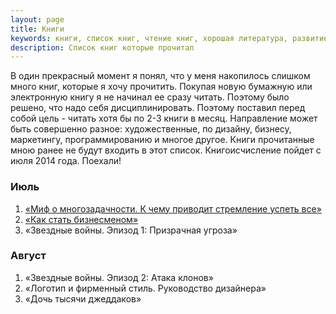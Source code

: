 ```yaml
---
layout: page
title: Книги
keywords: книги, список книг, чтение книг, хорошая литература, развитие
description: Список книг которые прочитал
---
```


В один прекрасный момент я понял, что у меня накопилось слишком много книг, которые я хочу прочитить. Покупая новую бумажную или электронную книгу я не начинал ее сразу читать. Поэтому было решено, что
надо себя дисциплинировать. Поэтому поставил перед собой цель - читать хотя бы по 2-3 книги в месяц. Направление может быть совершенно разное: художественные, по дизайну, бизнесу, маркетингу, программированию и многое другое.
Книги прочитанные мною ранее не будут входить в этот список. Книгоисчисление пойдет с июля 2014 года. Поехали!

### Июль

1. [«Миф о многозадачности. К чему приводит стремление успеть все»](http://bizikov.ru/book/2014/07/mif-o-mnogozadachnosti-k-chemu-privodit-stremlenie-uspet-vse/)
2. [«Как стать бизнесменом»](http://bizikov.ru/book/2014/07/oleg-tinkov-kak-stat-biznesmenom/)
3. «Звездные войны. Эпизод 1: Призрачная угроза»

### Август

1. «Звездные войны. Эпизод 2: Атака клонов»
2. «Логотип и фирменный стиль. Руководство дизайнера»
3. «Дочь тысячи джеддаков»
